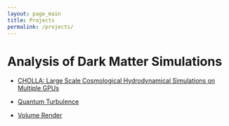 ```yaml
---
layout: page_main
title: Projects
permalink: /projects/
---
```


<div class="home">

  <h1 class="page-heading"></h1>

  <h1 class="main-title">  Analysis of Dark Matter Simulations </h1>

  
* <a href="{{ site.url }}/projects/cholla/"  > CHOLLA: Large Scale Cosmological Hydrodynamical Simulations on Multiple GPUs  </a>

* <a href="{{ site.url }}/projects/quantum_turbulence/"  > Quantum Turbulence  </a>

* <a href="{{ site.url }}/projects/volume_render/"  > Volume Render  </a>


</div>  